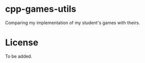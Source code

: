 # cpp-games-utils

Comparing my implementation of my student's games with theirs.

# License

To be added.


